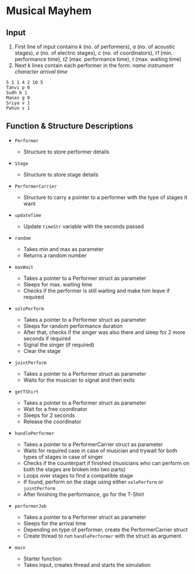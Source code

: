 # Musical Mayhem

## Input

1. First line of input contains _k_ (no. of performers), _a_ (no. of acoustic stages), _e_ (no. of electric stages), _c_ (no. of coordinators), _t1_ (min. performance time), _t2_ (max. performance time), _t_ (max. waiting time)
2. Next _k_ lines contain each performer in the form: _name_ _instrument character_ _arrival time_

```
5 1 1 4 2 10 5
Tanvi p 0
Sudh b 1
Manas g 0
Sriya v 1
Pahun s 1
```

## Function & Structure Descriptions

- `Performer`

  - Structure to store performer details

- `Stage`

  - Structure to store stage details

- `PerformerCarrier`

  - Structure to carry a pointer to a performer with the type of stages it want

- `updateTime`

  - Update `timeStr` variable with the seconds passed

- `random`

  - Takes min and max as parameter
  - Returns a random number

- `maxWait`

  - Takes a pointer to a Performer struct as parameter
  - Sleeps for max. waiting time
  - Checks if the performer is still waiting and make him leave if required

- `soloPerform`

  - Takes a pointer to a Performer struct as parameter
  - Sleeps for random performance duration
  - After that, checks if the singer was also there and sleep for 2 more seconds if required
  - Signal the singer (if required)
  - Clear the stage

- `jointPerform`

  - Takes a pointer to a Performer struct as parameter
  - Waits for the musician to signal and then exits

- `getTShirt`

  - Takes a pointer to a Performer struct as parameter
  - Wait for a free coordinator
  - Sleeps for 2 seconds
  - Release the coordinator

- `handlePerformer`

  - Takes a pointer to a PerformerCarrier struct as parameter
  - Waits for required case in case of musician and trywait for both types of stages in case of singer
  - Checks if the counterpart if finished (musicians who can perform on both the stages are broken into two parts)
  - Loops over stages to find a compatible stage
  - If found, perform on the stage using either `soloPerform` or `jointPerform`
  - After finishing the performance, go for the T-Shirt

- `performerJob`

  - Takes a pointer to a Performer struct as parameter
  - Sleeps for the arrival time
  - Depending on type of performer, create the PerformerCarrier struct
  - Create thread to run `handlePerformer` with the struct as argument

- `main`
  - Starter function
  - Takes input, creates thread and starts the simulation
